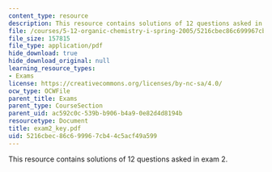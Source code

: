 ```yaml
---
content_type: resource
description: This resource contains solutions of 12 questions asked in exam 2.
file: /courses/5-12-organic-chemistry-i-spring-2005/5216cbec86c699967cb44c5acf49a599_exam2_key.pdf
file_size: 157815
file_type: application/pdf
hide_download: true
hide_download_original: null
learning_resource_types:
- Exams
license: https://creativecommons.org/licenses/by-nc-sa/4.0/
ocw_type: OCWFile
parent_title: Exams
parent_type: CourseSection
parent_uid: ac592c0c-539b-b906-b4a9-0e82d4d8194b
resourcetype: Document
title: exam2_key.pdf
uid: 5216cbec-86c6-9996-7cb4-4c5acf49a599
---
```

This resource contains solutions of 12 questions asked in exam 2.